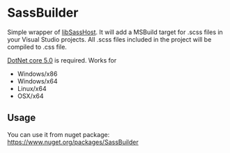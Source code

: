 # SassBuilder

Simple wrapper of [libSassHost](https://github.com/Taritsyn/LibSassHost).
It will add a MSBuild target for .scss files in your Visual Studio projects. All .scss files included in the project will be compiled to .css file.

[DotNet core 5.0](https://dotnet.microsoft.com/download/dotnet/5.0) is required. Works for
* Windows/x86
* Windows/x64
* Linux/x64
* OSX/x64

## Usage

You can use it from nuget package: https://www.nuget.org/packages/SassBuilder

